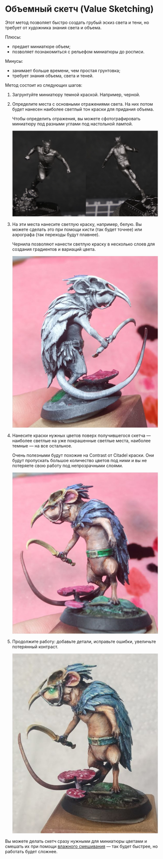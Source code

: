 # Объемный скетч (Value Sketching)

Этот метод позволяет быстро создать грубый эскиз света и тени, но требует от художника знания света и объема.

Плюсы:

- предает миниатюре объем;
- позволяет познакомиться с рельефом миниатюры до росписи.

Минусы:

- занимает больше времени, чем простая грунтовка;
- требует знания объема, света и теней.

Метод состоит из следующих шагов:

1. Загрунтуйте миниатюру темной краской. Например, черной.
2. Определите места с основными отражениями света. На них потом будет нанесен наиболее светлый тон краски для придания объема.
    
    Чтобы определить отражения, вы можете сфотографировать миниатюру под разными углами под настольной лампой.
    
    ![value-sketch-4](../_images/value-sketch-4.png)
    
3. На эти места нанесите светлую краску, например, белую. Вы можете сделать это при помощи кисти (так будет точнее) или аэрографа (так переходы будут плавнее).
    
    Чернила позволяют нанести светлую краску в несколько слоев для создания градиентов и вариаций цвета.
    
    ![value-sketch-1](../_images/value-sketch-1.png)
    
4. Нанесите краски нужных цветов поверх получившегося скетча — наиболее светлые на уже покрашенные светлые места, наиболее темные — на все остальное.
    
    Очень полезными будут похожие на Contrast от Citadel краски. Они будут пропускать большое количество цветов под ними и вы не потеряете свою работу под непрозрачными слоями.
    
    ![value-sketch-2](../_images/value-sketch-2.png)
    
5. Продолжите работу: добавьте детали, исправьте ошибки, увеличьте потерянный контраст.
    
    ![value-sketch-3](../_images/value-sketch-3.png)
    

Вы можете делать скетч сразу нужными для миниатюры цветами и смешать их при помощи [влажного смешивания](wet-blending.md) — так будет быстрее, но работать будет сложнее.